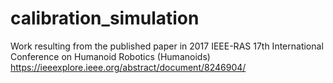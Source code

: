# calibration_simulation
Work resulting from the published paper in 2017 IEEE-RAS 17th International Conference on Humanoid Robotics (Humanoids)
https://ieeexplore.ieee.org/abstract/document/8246904/
